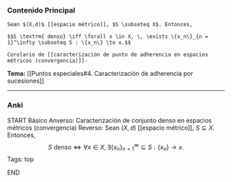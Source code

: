 ### Contenido Principal

```ad-cor
Sean $(X,d)$ [[espacio métrico]], $S \subseteq X$. Entonces,

$$S \textrm{ denso} \iff \forall x \in X, \, \exists \{x_n\}_{n = 1}^\infty \subseteq S : \{x_n\} \to x.$$
```

```ad-proof
Corolario de [[caracterización de punto de adherencia en espacios métricos (convergencia)]]-
```

**Tema:** [[Puntos especiales#4. Caracterización de adherencia por sucesiones]]

---
### Anki

START
Básico
Anverso: Caracterización de conjunto denso en espacios métricos (convergencia)
Reverso: Sean $(X,d)$ [[espacio métrico]], $S \subseteq X$. Entonces,
$$S \textrm{ denso} \iff \forall x \in X, \, \exists \{x_n\}_{n = 1}^\infty \subseteq S : \{x_n\} \to x.$$
Tags: top
<!--ID: 1729503364430-->
END

